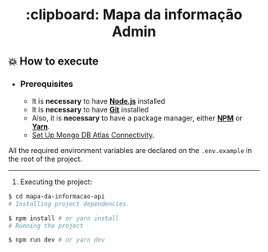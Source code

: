 <h1 align="center">
    :clipboard: Mapa da informação Admin
</h1>


## :boom: How to execute

- ### **Prerequisites**

  - It is **necessary** to have **[Node.js](https://nodejs.org/en/)** installed
  - It is **necessary** to have **[Git](https://git-scm.com/)** installed
  - Also, it is **necessary** to have a package manager, either **[NPM](https://www.npmjs.com/)** or **[Yarn](https://yarnpkg.com/)**.
  - [Set Up Mongo DB Atlas Connectivity](https://docs.mongodb.com/guides/cloud/connectionstring/).

All the required environment variables are declared on the `.env.example` in the root of the project.



---

1. Executing the project:

```sh
$ cd mapa-da-informacao-api
# Installing project dependencies.

$ npm install # or yarn install
# Running the project

$ npm run dev # or yarn dev
```
